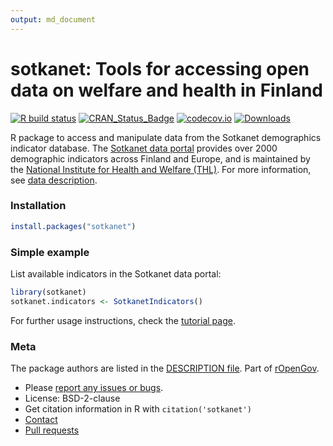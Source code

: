 ```yaml
---
output: md_document
---
```




sotkanet: Tools for accessing open data on welfare and health in Finland
=====

<!-- badges: start -->
[![R build status](https://github.com/rOpenGov/sotkanet/workflows/R-CMD-check/badge.svg)](https://github.com/rOpenGov/sotkanet/actions)
[![CRAN_Status_Badge](http://www.r-pkg.org/badges/version/sotkanet)](https://cran.r-project.org/package=sotkanet)
[![codecov.io](https://codecov.io/github/rOpenGov/sotkanet/coverage.svg?branch=master)](https://codecov.io/github/rOpenGov/sotkanet?branch=master)
[![Downloads](http://cranlogs.r-pkg.org/badges/grand-total/sotkanet)](https://cran.r-project.org/package=sotkanet)
<!-- badges: end -->

<!-- README.md is generated from README.Rmd. Please edit that file -->

R package to access and manipulate data from the Sotkanet demographics
indicator database. The [Sotkanet data
portal](https://sotkanet.fi/sotkanet/fi/index)
provides over 2000 demographic indicators across Finland and Europe,
and is maintained by the [National Institute for Health and Welfare
(THL)](https://thl.fi/fi/). For more information, see [data
description](https://sotkanet.fi/sotkanet/en/data).


### Installation


```r
install.packages("sotkanet")
```


### Simple example

List available indicators in the Sotkanet data portal:


```r
library(sotkanet) 
sotkanet.indicators <- SotkanetIndicators()
```

For further usage instructions, check the [tutorial page](https://github.com/rOpenGov/sotkanet/blob/master/vignettes/tutorial.md). 


### Meta

The package authors are listed in the [DESCRIPTION file](DESCRIPTION). Part of [rOpenGov](http://ropengov.org/).

* Please [report any issues or bugs](https://github.com/ropengov/sotkanet/issues).
* License: BSD-2-clause
* Get citation information in R with `citation('sotkanet')`
* [Contact](http://ropengov.org/community/)
* [Pull requests](https://github.com/ropengov/sotkanet/)
